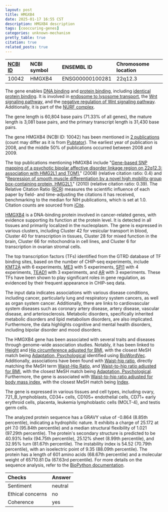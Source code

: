 ```yaml
---
layout: post
title: HMGXB4
date: 2025-01-17 16:55 CST
description: HMGXB4 description
tags: [cooccuring-genes]
categories: unknown-mechanism
pretty_table: true
citation: true
related_posts: true
---
```




| [NCBI ID](https://www.ncbi.nlm.nih.gov/gene/10042) | NCBI symbol | ENSEMBL ID | Chromosome location |
| :-------- | :------- | :-------- | :------- |
| 10042  | HMGXB4 | ENSG00000100281 | 22q12.3 |



The gene enables [DNA binding](https://amigo.geneontology.org/amigo/term/GO:0003677) and [protein binding](https://amigo.geneontology.org/amigo/term/GO:0005515), including [identical protein binding](https://amigo.geneontology.org/amigo/term/GO:0042802). It is involved in [endosome to lysosome transport](https://amigo.geneontology.org/amigo/term/GO:0008333), the [Wnt signaling pathway](https://amigo.geneontology.org/amigo/term/GO:0016055), and the [negative regulation of Wnt signaling pathway](https://amigo.geneontology.org/amigo/term/GO:0030178). Additionally, it is part of the [NURF complex](https://amigo.geneontology.org/amigo/term/GO:0016589).


The gene length is 60,804 base pairs (71.33% of all genes), the mature length is 3,081 base pairs, and the primary transcript length is 31,430 base pairs.


The gene HMGXB4 (NCBI ID: 10042) has been mentioned in [2 publications](https://pubmed.ncbi.nlm.nih.gov/?term=%22HMGXB4%22) (count may differ as it is from [Pubtator](https://academic.oup.com/nar/article/47/W1/W587/5494727)). The earliest year of publication is 2008, and the middle 50% of publications occurred between 2008 and 2009.


The top publications mentioning HMGXB4 include "[Gene-based SNP mapping of a psychotic bipolar affective disorder linkage region on 22q12.3: association with HMG2L1 and TOM1.](https://pubmed.ncbi.nlm.nih.gov/17671966)" (2008) (relative citation ratio: 0.4) and "[Repression of smooth muscle differentiation by a novel high mobility group box-containing protein, HMG2L1.](https://pubmed.ncbi.nlm.nih.gov/20511232)" (2010) (relative citation ratio: 0.39). The Relative Citation Ratio ([RCR](https://journals.plos.org/plosbiology/article?id=10.1371/journal.pbio.1002541)) measures the scientific influence of each paper by field- and time-adjusting the citations it has received, benchmarking to the median for NIH publications, which is set at 1.0. Citation counts are sourced from [iCite](https://icite.od.nih.gov).


[HMGXB4](https://www.proteinatlas.org/ENSG00000100281-HMGXB4) is a DNA-binding protein involved in cancer-related genes, with evidence supporting its function at the protein level. It is detected in all tissues and primarily localized in the nucleoplasm. The gene is expressed in various clusters, including Cluster 42 for vesicular transport in blood, Cluster 40 for transcription in tissues, Cluster 28 for mixed function in the brain, Cluster 66 for mitochondria in cell lines, and Cluster 6 for transcription in ovarian stromal cells.


The top transcription factors (TFs) identified from the GTRD database of TF binding sites, based on the number of CHIP-seq experiments, include [KMT2A](https://www.ncbi.nlm.nih.gov/gene/4297) with 6 experiments, [ME3](https://www.ncbi.nlm.nih.gov/gene/10873) with 5 experiments, [SPI1](https://www.ncbi.nlm.nih.gov/gene/6688) with 4 experiments, [TEAD1](https://www.ncbi.nlm.nih.gov/gene/7003) with 3 experiments, and [AR](https://www.ncbi.nlm.nih.gov/gene/367) with 3 experiments. These TFs have been shown to play significant roles in gene regulation, as evidenced by their frequent appearance in CHIP-seq data.



The input data indicates associations with various disease conditions, including cancer, particularly lung and respiratory system cancers, as well as organ system cancer. Additionally, there are links to cardiovascular system diseases such as coronary artery disease, artery disease, vascular disease, and arteriosclerosis. Metabolic disorders, specifically inherited metabolic disorders and lipid metabolism disorders, are also implicated. Furthermore, the data highlights cognitive and mental health disorders, including bipolar disorder and mood disorders.


The HMGXB4 gene has been associated with several traits and diseases through genome-wide association studies. Notably, it has been linked to [Height](https://pubmed.ncbi.nlm.nih.gov/30595370) and [Hip circumference adjusted for BMI](https://pubmed.ncbi.nlm.nih.gov/25673412), with the closest MeSH match being [Adaptation, Psychological](https://meshb.nlm.nih.gov/record/ui?ui=D000223) identified using [BioWordVec](https://www.nature.com/articles/s41597-019-0055-0). Additionally, associations have been found with [Waist-hip ratio](https://pubmed.ncbi.nlm.nih.gov/30575882), directly matching the MeSH term [Waist-Hip Ratio](https://meshb.nlm.nih.gov/record/ui?ui=D049629), and [Waist-to-hip ratio adjusted for BMI](https://pubmed.ncbi.nlm.nih.gov/30575882), with the closest MeSH match being [Adaptation, Psychological](https://meshb.nlm.nih.gov/record/ui?ui=D000223). Furthermore, the gene is associated with [Waist-to-hip ratio adjusted for body mass index](https://pubmed.ncbi.nlm.nih.gov/25673412), with the closest MeSH match being [Index](https://meshb.nlm.nih.gov/record/ui?ui=D020481).


The gene is expressed in various tissues and cell types, including ovary, 721_B_lymphoblasts, CD34+ cells, CD105+ endothelial cells, CD71+ early erythroid cells, placenta, leukemia lymphoblastic cells (MOLT-4), and testis germ cells.




The analyzed protein sequence has a GRAVY value of -0.864 (8.85th percentile), indicating a hydrophilic nature. It exhibits a charge of 25.172 at pH 7.0 (95.84th percentile) and a median structural flexibility of 1.021 (97.29th percentile). The protein's secondary structure is predicted to be 40.93% helix (94.75th percentile), 25.12% sheet (8.99th percentile), and 32.95% turn (81.67th percentile). The instability index is 54.52 (70.79th percentile), with an isoelectric point of 9.35 (88.09th percentile). The protein has a length of 601 amino acids (68.67th percentile) and a molecular weight of 65710.81 Da (67.63rd percentile). For more details on the sequence analysis, refer to the [BioPython documentation](https://biopython.org/docs/1.75/api/Bio.SeqUtils.ProtParam.html).





| Checks    | Answer |
| :-------- | :------- |
| Sentiment  | neutral   |
| Ethical concerns | no     |
| Coherence    | yes    |